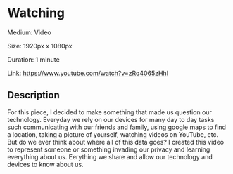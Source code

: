 # Watching 

Medium: Video

Size: 1920px x 1080px

Duration: 1 minute

Link: https://www.youtube.com/watch?v=zRq4065zHhI 

## Description
For this piece, I decided to make something that made us question our technology. Everyday we rely on our devices for many day to day tasks such communicating with our friends and family, using google maps to find a location, taking a picture of yourself, watching videos on YouTube, etc. But do we ever think about where all of this data goes? I created this video to represent someone or something invading our privacy and learning everything about us. Eerything we share and allow our technology and devices to know about us. 
